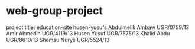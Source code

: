 # web-group-project
project title: education-site husen-yusufs
Abdulmelik Ambaw  UGR/0759/13
Amir Ahmedin      UGR/4119/13
Husen Yusuf       UGR/7575/13
Khalid Abdu       UGR/8610/13
Shemsu Nurye      UGR/5524/13
